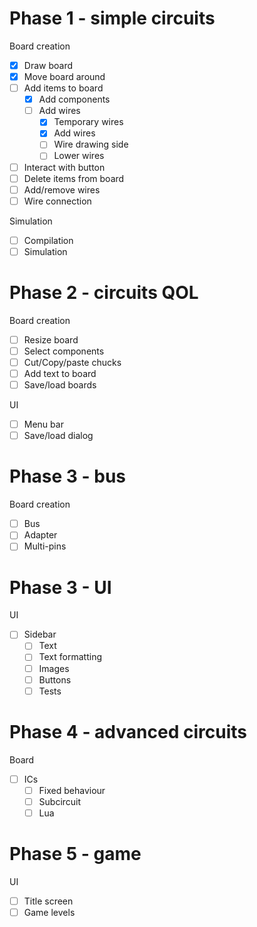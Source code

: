 # Phase 1 - simple circuits

Board creation
- [x] Draw board
- [x] Move board around
- [ ] Add items to board
  - [x] Add components
  - [ ] Add wires
    - [x] Temporary wires
    - [x] Add wires
    - [ ] Wire drawing side
    - [ ] Lower wires
- [ ] Interact with button
- [ ] Delete items from board
- [ ] Add/remove wires
- [ ] Wire connection

Simulation
- [ ] Compilation
- [ ] Simulation

# Phase 2 - circuits QOL

Board creation
- [ ] Resize board
- [ ] Select components
- [ ] Cut/Copy/paste chucks
- [ ] Add text to board
- [ ] Save/load boards

UI
- [ ] Menu bar
- [ ] Save/load dialog

# Phase 3 - bus

Board creation
- [ ] Bus
- [ ] Adapter
- [ ] Multi-pins

# Phase 3 - UI

UI
- [ ] Sidebar
  - [ ] Text
  - [ ] Text formatting
  - [ ] Images
  - [ ] Buttons
  - [ ] Tests

# Phase 4 - advanced circuits

Board
- [ ] ICs
  - [ ] Fixed behaviour
  - [ ] Subcircuit
  - [ ] Lua

# Phase 5 - game

UI
- [ ] Title screen
- [ ] Game levels